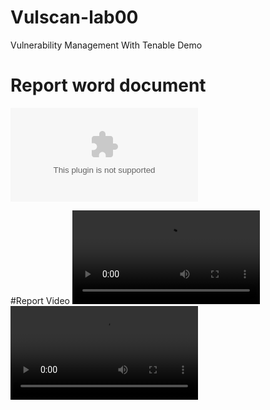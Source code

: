 # Vulscan-lab00
Vulnerability Management With Tenable Demo 



# Report word document
![Report doc](https://github.com/TYLONs17/Vulscan-lab00/blob/main/Cyberrange-vulcan-lab00-report.docx)

#Report Video
![vid1](https://github.com/TYLONs17/Vulscan-lab00/blob/main/Vulscan-lab00%20p1%20-%20Made%20with%20Clipchamp.mp4)
![vid2](https://github.com/TYLONs17/Vulscan-lab00/blob/main/Vulscan-lab00%20p2%20-%20Made%20with%20Clipchamp.mp4)
